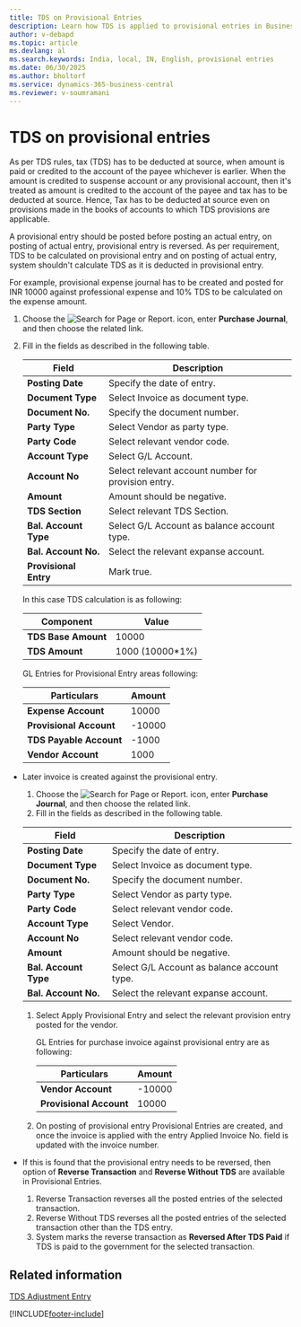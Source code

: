 ```yaml
---
title: TDS on Provisional Entries
description: Learn how TDS is applied to provisional entries in Business Central India.
author: v-debapd
ms.topic: article
ms.devlang: al
ms.search.keywords: India, local, IN, English, provisional entries
ms.date: 06/30/2025
ms.author: bholtorf
ms.service: dynamics-365-business-central
ms.reviewer: v-soumramani
---
```


# TDS on provisional entries

As per TDS rules, tax (TDS) has to be deducted at source, when amount is paid or credited to the account of the payee whichever is earlier. When the amount is credited to suspense account or any provisional account, then it's treated as amount is credited to the account of the payee and tax has to be deducted at source. Hence, Tax has to be deducted at source even on provisions made in the books of accounts to which TDS provisions are applicable.

A provisional entry should be posted before posting an actual entry, on posting of actual entry, provisional entry is reversed. As per requirement, TDS to be calculated on provisional entry and on posting of actual entry, system shouldn't calculate TDS as it is deducted in provisional entry.

For example, provisional expense journal has to be created and posted for INR 10000 against professional expense and 10% TDS to be calculated on the expense amount.

1. Choose the ![Search for Page or Report.](image/search_small.png "Search for Page or Report icon") icon, enter **Purchase Journal**, and then choose the related link.
1. Fill in the fields as described in the following table.

    |Field|Description|
    |----------------------------------|---------------------------------------|  
    |**Posting Date**|Specify the date of entry.|  
    |**Document Type**|Select Invoice as document type.|
    |**Document No.**|Specify the document number.|
    |**Party Type**|Select Vendor as party type.|
    |**Party Code**|Select relevant vendor code.|
    |**Account Type**|Select G/L Account.| 
    |**Account No**|Select relevant account number for provision entry.|
    |**Amount**|Amount should be negative.|
    |**TDS Section**|Select relevant TDS Section.|
    |**Bal. Account Type**|Select G/L Account as balance account type.|
    |**Bal. Account No.**|Select the relevant expanse account.|
    |**Provisional Entry**|Mark true.|

    In this case TDS calculation is as following:

    |Component|Value|
    |----------------------------------|---------------------------------------|  
    |**TDS Base Amount**|10000|  
    |**TDS Amount**|1000 (10000*1%)|

    GL Entries for Provisional Entry areas following:

    |Particulars|Amount|
    |----------------------------------|---------------------------------------|  
    |**Expense Account**|10000|
    |**Provisional Account**|-10000|
    |**TDS Payable Account**|-1000|
    |**Vendor Account**|1000|

- Later invoice is created against the provisional entry.

  1. Choose the ![Search for Page or Report.](image/search_small.png "Search for Page or Report icon") icon, enter **Purchase Journal**, and then choose the related link.
  1. Fill in the fields as described in the following table.

    |Field|Description|
    |----------------------------------|---------------------------------------|  
    |**Posting Date**|Specify the date of entry.|  
    |**Document Type**|Select Invoice as document type.|
    |**Document No.**|Specify the document number.|
    |**Party Type**|Select Vendor as party type.|
    |**Party Code**|Select relevant vendor code.|
    |**Account Type**|Select Vendor.| 
    |**Account No**|Select relevant vendor code.|
    |**Amount**|Amount should be negative.|
    |**Bal. Account Type**|Select G/L Account as balance account type.|
    |**Bal. Account No.**|Select the relevant expanse account.|

  1. Select Apply Provisional Entry and select the relevant provision entry posted for the vendor.

     GL Entries for purchase invoice against provisional entry are as following:

     |Particulars|Amount|
     |----------------------------------|---------------------------------------|  
     |**Vendor Account**|-10000|
     |**Provisional Account**|10000|

  1. On posting of provisional entry Provisional Entries are created, and once the invoice is applied with the entry Applied Invoice No. field is updated with the invoice number.

- If this is found that the provisional entry needs to be reversed, then option of **Reverse Transaction** and **Reverse Without TDS** are available in Provisional Entries.

  1. Reverse Transaction reverses all the posted entries of the selected transaction.
  1. Reverse Without TDS reverses all the posted entries of the selected transaction other than the TDS entry.
  1. System marks the reverse transaction as **Reversed After TDS Paid** if TDS is paid to the government for the selected transaction.

## Related information

[TDS Adjustment Entry](TDS-Adjustment-Entries.md)

[!INCLUDE[footer-include](../../includes/footer-banner.md)]
